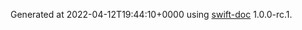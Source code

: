 Generated at 2022-04-12T19:44:10+0000 using [swift-doc](https://github.com/SwiftDocOrg/swift-doc) 1.0.0-rc.1.
